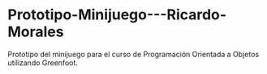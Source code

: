 # Prototipo-Minijuego---Ricardo-Morales
Prototipo del minijuego para el curso de Programación Orientada a Objetos utilizando Greenfoot.
